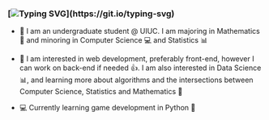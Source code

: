 ### [![Typing SVG](https://readme-typing-svg.herokuapp.com/?lines=Hi,+my+name+is+Ram+Goenka+👋;I+am+interested+in+web+development;I+love+working+on+front+end;But+I+am+open+to+back+end+too!)](https://git.io/typing-svg)

- 📝 I am an undergraduate student @ UIUC. I am majoring in Mathematics :1234: and minoring in Computer Science :computer: and Statistics :bar_chart: 

- 👀 I am interested in web development, preferably front-end, however I can work on back-end if needed :thumbsup:. I am also interested in Data Science :bar_chart:, and learning more about algorithms and the intersections between Computer Science, Statistics and Mathematics :thought_balloon:

- 💻 Currently learning game development in Python 🐍
